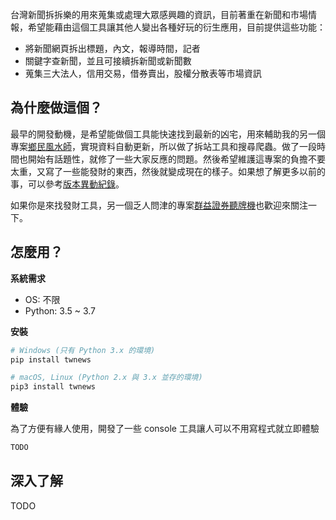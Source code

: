 台灣新聞拆拆樂的用來蒐集或處理大眾感興趣的資訊，目前著重在新聞和市場情報，希望能藉由這個工具讓其他人變出各種好玩的衍生應用，目前提供這些功能：

* 將新聞網頁拆出標題，內文，報導時間，記者
* 關鍵字查新聞，並且可接續拆新聞或新聞數
* 蒐集三大法人，信用交易，借券賣出，股權分散表等市場資訊

## 為什麼做這個？

最早的開發動機，是希望能做個工具能快速找到最新的凶宅，用來輔助我的另一個專案[鄉民風水師](https://geomancer.tacosync.com/)，實現資料自動更新，所以做了拆站工具和搜尋爬蟲。做了一段時間也開始有話題性，就修了一些大家反應的問題。然後希望維護這專案的負擔不要太重，又寫了一些能發財的東西，然後就變成現在的樣子。如果想了解更多以前的事，可以參考[版本異動紀錄](docs/changelog.md)。

如果你是來找發財工具，另一個乏人問津的專案[群益證券聽牌機](https://github.com/virus-warnning/skcom)也歡迎來關注一下。 

## 怎麼用？

**系統需求**

* OS: 不限
* Python: 3.5 ~ 3.7

**安裝**

```sh
# Windows (只有 Python 3.x 的環境)
pip install twnews

# macOS, Linux (Python 2.x 與 3.x 並存的環境)
pip3 install twnews
```

**體驗**

為了方便有緣人使用，開發了一些 console 工具讓人可以不用寫程式就立即體驗

```bash
TODO
```

## 深入了解

TODO
